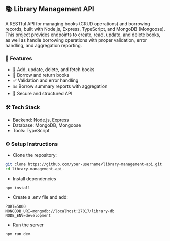 ## 📚 Library Management API
A RESTful API for managing books (CRUD operations) and borrowing records, built with Node.js, Express, TypeScript, and MongoDB (Mongoose).
This project provides endpoints to create, read, update, and delete books, as well as handle borrowing operations with proper validation, error handling, and aggregation reporting.

### 🚀 Features
- 📘 Add, update, delete, and fetch books
- 📖 Borrow and return books
- ✅ Validation and error handling
- 📊 Borrow summary reports with aggregation
- 🔐 Secure and structured API

### 🛠️ Tech Stack
- Backend: Node.js, Express
- Database: MongoDB, Mongoose
- Tools: TypeScript

### ⚙️ Setup Instructions
- Clone the repository:

```bash
git clone https://github.com/your-username/library-management-api.git
cd library-management-api.
```

- Install dependencies

```
npm install
```

- Create a .env file and add:

```
PORT=5000
MONGODB_URI=mongodb://localhost:27017/library-db
NODE_ENV=development
```

- Run the server

```
npm run dev

```

